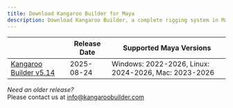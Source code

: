 ```yaml
---
title: Download Kangaroo Builder for Maya
description: Download Kangaroo Builder, a complete rigging system in Maya that has everything you need
---
```



|                                                                                                                                    | Release Date | Supported Maya Versions
|------------------------------------------------------------------------------------------------------------------------------------|--------------| -----
| [Kangaroo Builder v5.14](https://github.com/ThomasBittner1/KangarooBuilderPublic/releases/download/v5.14/kangarooBuilder_5_14.zip) | 2025-08-24   | Windows: 2022-2026, Linux: 2024-2026, Mac: 2023-2026

*Need an older release?*  
Please contact us at [info@kangaroobuilder.com](mailto:info@kangaroobuilder.com)



